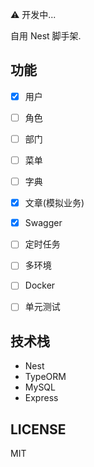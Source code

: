 ⚠️ 开发中...

自用 Nest 脚手架.


## 功能
+ [x] 用户
+ [ ] 角色
+ [ ] 部门
+ [ ] 菜单
+ [ ] 字典
+ [x] 文章(模拟业务)
+ [x] Swagger
+ [ ] 定时任务
+ [ ] 多环境
+ [ ] Docker
+ [ ] 单元测试


## 技术栈
+ Nest
+ TypeORM
+ MySQL
+ Express


## LICENSE
MIT

